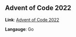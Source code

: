 ## Advent of Code 2022

**Link**: [Advent of Code 2022](https://adventofcode.com/2022)

**Langauge**: Go
